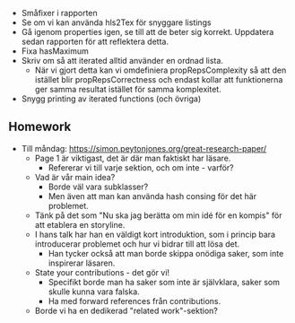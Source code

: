 - Småfixer i rapporten
- Se om vi kan använda hls2Tex för snyggare listings
- Gå igenom properties igen, se till att de beter sig korrekt. Uppdatera sedan rapporten för att reflektera detta.
- Fixa hasMaximum
- Skriv om så att iterated alltid använder en ordnad lista.
	- När vi gjort detta kan vi omdefiniera propRepsComplexity så att den istället blir propRepsCorrectness och endast kollar att funktionerna ger samma resultat istället för samma komplexitet.
- Snygg printing av iterated functions (och övriga)
## Homework

- Till måndag: https://simon.peytonjones.org/great-research-paper/
	- Page 1 är viktigast, det är där man faktiskt har läsare.
		- Refererar vi till varje sektion, och om inte - varför?
	- Vad är vår main idea?
		- Borde väl vara subklasser?
		- Men även att man kan använda hash consing för det här problemet.
	- Tänk på det som "Nu ska jag berätta om min idé för en kompis" för att etablera en storyline.
	- I hans talk har han en väldigt kort introduktion, som i princip bara introducerar problemet och hur vi bidrar till att lösa det.
		- Han tycker också att man borde skippa onödiga saker, som inte inspirerar läsaren.
	- State your contributions - det gör vi!
		- Specifikt borde man ha saker som inte är självklara, saker som skulle kunna vara falska.
		- Ha med forward references från contributions.
	- Borde vi ha en dedikerad "related work"-sektion?